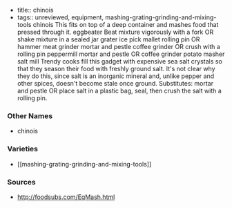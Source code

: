 - title:: chinois
- tags:: unreviewed, equipment, mashing-grating-grinding-and-mixing-tools
chinois This fits on top of a deep container and mashes food that pressed through it. eggbeater Beat mixture vigorously with a fork OR shake mixture in a sealed jar grater ice pick mallet rolling pin OR hammer meat grinder mortar and pestle coffee grinder OR crush with a rolling pin peppermill mortar and pestle OR coffee grinder potato masher salt mill Trendy cooks fill this gadget with expensive sea salt crystals so that they season their food with freshly ground salt. It's not clear why they do this, since salt is an inorganic mineral and, unlike pepper and other spices, doesn't become stale once ground. Substitutes: mortar and pestle OR place salt in a plastic bag, seal, then crush the salt with a rolling pin.

### Other Names

* chinois

### Varieties

* [[mashing-grating-grinding-and-mixing-tools]]

### Sources
* http://foodsubs.com/EqMash.html
